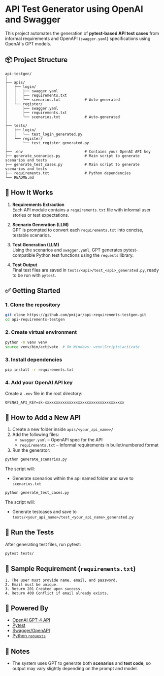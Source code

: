
# API Test Generator using OpenAI and Swagger

This project automates the generation of **pytest-based API test cases** from informal requirements and OpenAPI (`swagger.yaml`) specifications using OpenAI's GPT models.

## 📦 Project Structure

```
api-testgen/
│
├── apis/
│   ├── login/
│   │   ├── swagger.yaml
│   │   ├── requirements.txt
│   │   └── scenarios.txt           # Auto-generated
│   └── register/
│       ├── swagger.yaml
│       ├── requirements.txt
│       └── scenarios.txt           # Auto-generated
│
├── tests/
│   ├── login/
│   │   └── test_login_generated.py
│   └── register/
│       └── test_register_generated.py
│
├── .env                            # Contains your OpenAI API key
├── generate_scenarios.py           # Main script to generate scenarios and tests
├── generate_test_cases.py          # Main script to generate scenarios and tests
├── requirements.txt                # Python dependencies
└── README.md
```

## 🚀 How It Works

1. **Requirements Extraction**  
   Each API module contains a `requirements.txt` file with informal user stories or test expectations.

2. **Scenario Generation (LLM)**  
   GPT is prompted to convert each `requirements.txt` into concise, testable scenarios.

3. **Test Generation (LLM)**  
   Using the scenarios and `swagger.yaml`, GPT generates pytest-compatible Python test functions using the `requests` library.

4. **Test Output**  
   Final test files are saved in `tests/<api>/test_<api>_generated.py`, ready to be run with `pytest`.

## ✅ Getting Started

### 1. Clone the repository

```bash
git clone https://github.com/pmijar/api-requirements-testgen.git
cd api-requirements-testgen
```

### 2. Create virtual environment

```bash
python -m venv venv
source venv/bin/activate  # On Windows: venv\Scripts\activate
```

### 3. Install dependencies

```bash
pip install -r requirements.txt
```

### 4. Add your OpenAI API key

Create a `.env` file in the root directory:

```
OPENAI_API_KEY=sk-xxxxxxxxxxxxxxxxxxxxxxxxxxxxxxxxxxxx
```

## 📝 How to Add a New API

1. Create a new folder inside `apis/<your_api_name>/`
2. Add the following files:
   - `swagger.yaml` – OpenAPI spec for the API
   - `requirements.txt` – Informal requirements in bullet/numbered format
3. Run the generator:

```bash
python generate_scenarios.py
```

The script will:
- Generate scenarios within the api named folder and save to `scenarios.txt`

```bash
python generate_test_cases.py
```

The script will:
- Generate testcases and save to `tests/<your_api_name>/test_<your_api_name>_generated.py`


## 🧪 Run the Tests

After generating test files, run pytest:

```bash
pytest tests/
```

## 📄 Sample Requirement (`requirements.txt`)

```
1. The user must provide name, email, and password.
2. Email must be unique.
3. Return 201 Created upon success.
4. Return 409 Conflict if email already exists.
```

## 🤖 Powered By

- [OpenAI GPT-4 API](https://platform.openai.com/docs)
- [Pytest](https://docs.pytest.org/)
- [Swagger/OpenAPI](https://swagger.io/specification/)
- [Python `requests`](https://docs.python-requests.org/)

## 📌 Notes

- The system uses GPT to generate both **scenarios** and **test code**, so output may vary slightly depending on the prompt and model.




